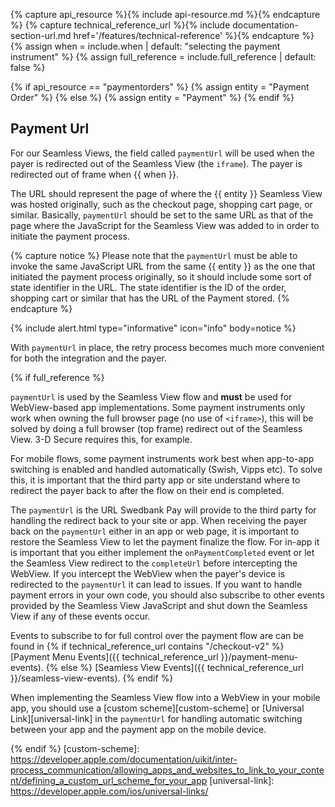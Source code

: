 {% capture api_resource %}{% include api-resource.md %}{% endcapture %}
{% capture technical_reference_url %}{% include documentation-section-url.md href='/features/technical-reference' %}{% endcapture %}
{% assign when = include.when | default: "selecting the payment instrument" %}
{% assign full_reference = include.full_reference | default: false %}

{% if api_resource == "paymentorders" %}
    {% assign entity = "Payment Order" %}
{% else %}
    {% assign entity = "Payment" %}
{% endif %}

## Payment Url

For our Seamless Views, the field called `paymentUrl` will be used when the
payer is redirected out of the Seamless View (the `iframe`). The payer is
redirected out of frame when {{ when }}.

The URL should represent the page of where the {{ entity }} Seamless View was
hosted originally, such as the checkout page, shopping cart page, or similar.
Basically, `paymentUrl` should be set to the same URL as that of the page where
the JavaScript for the Seamless View was added to in order to initiate the
payment process.

{% capture notice %}
Please note that the `paymentUrl` must be able to invoke the same JavaScript URL
from the same {{ entity }} as the one that initiated the payment process
originally, so it should include some sort of state identifier in the URL. The
state identifier is the ID of the order, shopping cart or similar that has the
URL of the Payment stored.
{% endcapture %}

{% include alert.html type="informative" icon="info" body=notice %}

With `paymentUrl` in place, the retry process becomes much more convenient for
both the integration and the payer.

{% if full_reference %}

`paymentUrl` is used by the Seamless View flow and **must** be used for
WebView-based app implementations. Some payment instruments only work when
owning the full browser page (no use of `<iframe>`), this will be solved by
doing a full browser (top frame) redirect out of the Seamless View. 3-D Secure
requires this, for example.

For mobile flows, some payment instruments work best when app-to-app switching
is enabled and handled automatically (Swish, Vipps etc). To solve this, it is
important that the third party app or site understand where to redirect the
payer back to after the flow on their end is completed.

The `paymentUrl` is the URL Swedbank Pay will provide to the third party for
handling the redirect back to your site or app. When receiving the payer back
on the `paymentUrl` either in an app or web page, it is important to restore the
Seamless View to let the payment finalize the flow. For in-app it is important
that you either implement the `onPaymentCompleted` event or let the Seamless
View redirect to the `completeUrl` before intercepting the WebView. If you
intercept the WebView when the payer's device is redirected to the `paymentUrl`
it can lead to issues. If you want to handle payment errors in your own code,
you should also subscribe to other events provided by the Seamless View
JavaScript and shut down the Seamless View if any of these events occur.

Events to subscribe to for full control over the payment flow are can be found
in {% if technical_reference_url contains "/checkout-v2" %}
[Payment Menu Events]({{ technical_reference_url }}/payment-menu-events).
{% else %}
[Seamless View Events]({{ technical_reference_url }}/seamless-view-events).
{% endif %}

When implementing the Seamless View flow into a WebView in your mobile app, you
should use a [custom scheme][custom-scheme] or [Universal Link][universal-link]
in the `paymentUrl` for handling automatic switching between your app and the
payment app on the mobile device.

{% endif %}
[custom-scheme]: https://developer.apple.com/documentation/uikit/inter-process_communication/allowing_apps_and_websites_to_link_to_your_content/defining_a_custom_url_scheme_for_your_app
[universal-link]: https://developer.apple.com/ios/universal-links/
